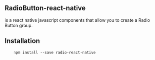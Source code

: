 ## **RadioButton-react-native**

is a react native javascript components that allow you to create a Radio Button group.

## Installation

	    npm install --save radio-react-native
